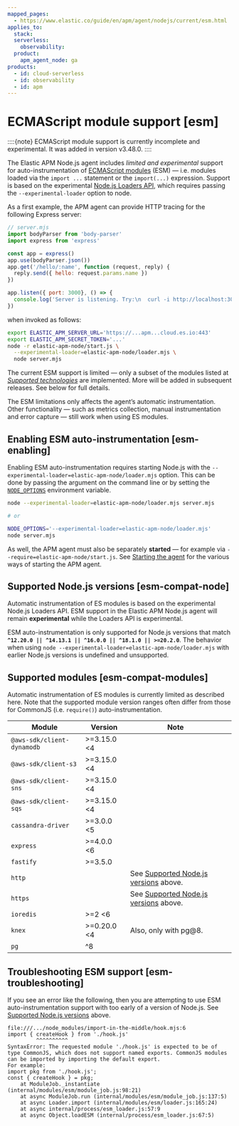 ```yaml
---
mapped_pages:
  - https://www.elastic.co/guide/en/apm/agent/nodejs/current/esm.html
applies_to:
  stack:
  serverless:
    observability:
  product:
    apm_agent_node: ga
products:
  - id: cloud-serverless
  - id: observability
  - id: apm
---
```


# ECMAScript module support [esm]

::::{note}
ECMAScript module support is currently incomplete and experimental. It was added in version v3.48.0.
::::


The Elastic APM Node.js agent includes *limited and experimental* support for auto-instrumentation of [ECMAScript modules](https://nodejs.org/api/esm.html#modules-ecmascript-modules) (ESM) — i.e. modules loaded via the `import ...` statement or the `import(...)` expression.  Support is based on the experimental [Node.js Loaders API](https://nodejs.org/api/#loaders), which requires passing the `--experimental-loader` option to node.

As a first example, the APM agent can provide HTTP tracing for the following Express server:

```js
// server.mjs
import bodyParser from 'body-parser'
import express from 'express'

const app = express()
app.use(bodyParser.json())
app.get('/hello/:name', function (request, reply) {
  reply.send({ hello: request.params.name })
})

app.listen({ port: 3000}, () => {
  console.log('Server is listening. Try:\n  curl -i http://localhost:3000/hello/grace')
})
```

when invoked as follows:

```bash
export ELASTIC_APM_SERVER_URL='https://...apm...cloud.es.io:443'
export ELASTIC_APM_SECRET_TOKEN='...'
node -r elastic-apm-node/start.js \
  --experimental-loader=elastic-apm-node/loader.mjs \
  node server.mjs
```

The current ESM support is limited — only a subset of the modules listed at [*Supported technologies*](/reference/supported-technologies.md) are implemented. More will be added in subsequent releases. See below for full details.

The ESM limitations only affects the agent’s automatic instrumentation. Other functionality — such as metrics collection, manual instrumentation and error capture — still work when using ES modules.


## Enabling ESM auto-instrumentation [esm-enabling]

Enabling ESM auto-instrumentation requires starting Node.js with the `--experimental-loader=elastic-apm-node/loader.mjs` option. This can be done by passing the argument on the command line or by setting the [`NODE_OPTIONS`](https://nodejs.org/api/all.html#all_cli_node_optionsoptions) environment variable.

```bash
node --experimental-loader=elastic-apm-node/loader.mjs server.mjs

# or

NODE_OPTIONS='--experimental-loader=elastic-apm-node/loader.mjs'
node server.mjs
```

As well, the APM agent must also be separately **started** — for example via `--require=elastic-apm-node/start.js`. See [Starting the agent](/reference/starting-agent.md) for the various ways of starting the APM agent.


## Supported Node.js versions [esm-compat-node]

Automatic instrumentation of ES modules is based on the experimental Node.js Loaders API. ESM support in the Elastic APM Node.js agent will remain **experimental** while the Loaders API is experimental.

ESM auto-instrumentation is only supported for Node.js versions that match **`^12.20.0 || ^14.13.1 || ^16.0.0 || ^18.1.0 || >=20.2.0`**. The behavior when using `node --experimental-loader=elastic-apm-node/loader.mjs` with earlier Node.js versions is undefined and unsupported.


## Supported modules [esm-compat-modules]

Automatic instrumentation of ES modules is currently limited as described here. Note that the supported module version ranges often differ from those for CommonJS (i.e. `require()`) auto-instrumentation.

| Module | Version | Note |  |
| --- | --- | --- | --- |
| `@aws-sdk/client-dynamodb` | >=3.15.0 <4 |  |  |
| `@aws-sdk/client-s3` | >=3.15.0 <4 |  |  |
| `@aws-sdk/client-sns` | >=3.15.0 <4 |  |  |
| `@aws-sdk/client-sqs` | >=3.15.0 <4 |  |  |
| `cassandra-driver` | >=3.0.0 <5 |  |  |
| `express` | >=4.0.0 <6 |  |  |
| `fastify` | >=3.5.0 |  |  |
| `http` |  | See [Supported Node.js versions](#esm-compat-node) above. |  |
| `https` |  | See [Supported Node.js versions](#esm-compat-node) above. |  |
| `ioredis` | >=2 <6 |  |  |
| `knex` | >=0.20.0 <4 | Also, only with pg@8. |  |
| `pg` | ^8 |  |  |


## Troubleshooting ESM support [esm-troubleshooting]

If you see an error like the following, then you are attempting to use ESM auto-instrumentation support with too early of a version of Node.js. See [Supported Node.js versions](#esm-compat-node) above.

```
file:///.../node_modules/import-in-the-middle/hook.mjs:6
import { createHook } from './hook.js'
         ^^^^^^^^^^
SyntaxError: The requested module './hook.js' is expected to be of type CommonJS, which does not support named exports. CommonJS modules can be imported by importing the default export.
For example:
import pkg from './hook.js';
const { createHook } = pkg;
    at ModuleJob._instantiate (internal/modules/esm/module_job.js:98:21)
    at async ModuleJob.run (internal/modules/esm/module_job.js:137:5)
    at async Loader.import (internal/modules/esm/loader.js:165:24)
    at async internal/process/esm_loader.js:57:9
    at async Object.loadESM (internal/process/esm_loader.js:67:5)
```

